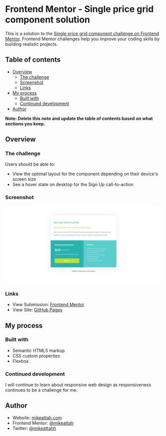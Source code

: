 # Frontend Mentor - Single price grid component solution

This is a solution to the [Single price grid component challenge on Frontend Mentor](https://www.frontendmentor.io/challenges/single-price-grid-component-5ce41129d0ff452fec5abbbc). Frontend Mentor challenges help you improve your coding skills by building realistic projects.

## Table of contents

- [Overview](#overview)
  - [The challenge](#the-challenge)
  - [Screenshot](#screenshot)
  - [Links](#links)
- [My process](#my-process)
  - [Built with](#built-with)
  - [Continued development](#continued-development)
- [Author](#author)

**Note: Delete this note and update the table of contents based on what sections you keep.**

## Overview

### The challenge

Users should be able to:

- View the optimal layout for the component depending on their device's screen size
- See a hover state on desktop for the Sign Up call-to-action

### Screenshot

![Screenshot](./screenshot.JPG)

### Links

- View Submission: [Frontend Mentor](https://www.frontendmentor.io/solutions/html-and-css-component-using-flexbox-bKDrw9uoh)
- View Site: [GitHub Pages](https://mikeattah.github.io/frontend-mentor-single-price-grid-component/)

## My process

### Built with

- Semantic HTML5 markup
- CSS custom properties
- Flexbox

### Continued development

I will continue to learn about responsive web design as responsiveness continues to be a challenge for me.

## Author

- Website: [mikeattah.com](https://mikeattah.com)
- Frontend Mentor: [@mikeattah](https://www.frontendmentor.io/profile/mikeattah)
- Twitter: [@mikeattahh](https://www.twitter.com/miikeattah)
